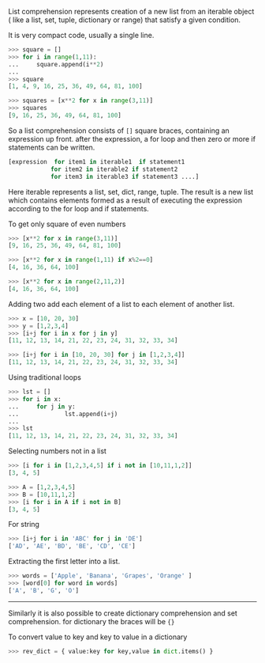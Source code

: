 List comprehension
represents creation of a new list from an iterable object ( like a list, set, tuple, dictionary or range) that satisfy a given condition.

It is very compact code, usually a single line.

```python
>>> square = []
>>> for i in range(1,11):
...     square.append(i**2)
... 
>>> square
[1, 4, 9, 16, 25, 36, 49, 64, 81, 100]
```

```python
>>> squares = [x**2 for x in range(3,11)]
>>> squares
[9, 16, 25, 36, 49, 64, 81, 100]
```

So a list comprehension consists of `[]` square braces, containing an expression up front. after the expression, a for loop and then zero or more if statements can be written.

```python
[expression  for item1 in iterable1  if statement1
			for item2 in iterable2 if statement2
			for item3 in iterable3 if statement3 ....]
```
Here iterable represents a list, set, dict, range, tuple.
The result is a new list which contains elements formed as a result of executing the expression according to the for loop and if statements.

To get only square of even numbers

```python
>>> [x**2 for x in range(3,11)]
[9, 16, 25, 36, 49, 64, 81, 100]

>>> [x**2 for x in range(1,11) if x%2==0]
[4, 16, 36, 64, 100]

>>> [x**2 for x in range(2,11,2)]
[4, 16, 36, 64, 100]
```

Adding two add each element of a list to each element of another list.
```python
>>> x = [10, 20, 30]
>>> y = [1,2,3,4]
>>> [i+j for i in x for j in y]
[11, 12, 13, 14, 21, 22, 23, 24, 31, 32, 33, 34]

>>> [i+j for i in [10, 20, 30] for j in [1,2,3,4]]
[11, 12, 13, 14, 21, 22, 23, 24, 31, 32, 33, 34]
```

Using traditional loops
```python
>>> lst = []
>>> for i in x:
...     for j in y:
...             lst.append(i+j)
... 
>>> lst
[11, 12, 13, 14, 21, 22, 23, 24, 31, 32, 33, 34]
```

Selecting numbers not in a list
```python
>>> [i for i in [1,2,3,4,5] if i not in [10,11,1,2]]
[3, 4, 5]

>>> A = [1,2,3,4,5]
>>> B = [10,11,1,2]
>>> [i for i in A if i not in B]
[3, 4, 5]
```

For string
```python
>>> [i+j for i in 'ABC' for j in 'DE']
['AD', 'AE', 'BD', 'BE', 'CD', 'CE']
```
Extracting the first letter into a list.
```python
>>> words = ['Apple', 'Banana', 'Grapes', 'Orange' ]
>>> [word[0] for word in words]
['A', 'B', 'G', 'O']
```


___

Similarly it is also possible to create dictionary comprehension and set comprehension. for dictionary the braces will be `{}`

To convert value to key and key to value in a dictionary
```python
>>> rev_dict = { value:key for key,value in dict.items() }
```

